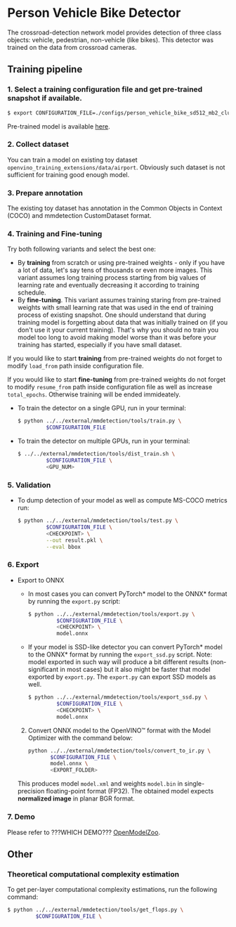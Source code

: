 # Person Vehicle Bike Detector

The crossroad-detection network model provides detection of three class objects: vehicle, pedestrian, non-vehicle (like bikes). This detector was trained on the data from crossroad cameras.

## Training pipeline

### 1. Select a training configuration file and get pre-trained snapshot if available.

```bash
$ export CONFIGURATION_FILE=./configs/person_vehicle_bike_sd512_mb2_clustered.py
```

Pre-trained model is available [here](https://download.01.org/opencv/openvino_training_extensions/models/object_detection/person_vehicle_bike_sd512_mb2_clustered_epoch_21.pth).

### 2. Collect dataset

You can train a model on existing toy dataset `openvino_training_extensions/data/airport`. Obviously such dataset is not sufficient for training good enough model.

### 3. Prepare annotation

The existing toy dataset has annotation in the Common Objects in Context (COCO) and mmdetection CustomDataset format.

### 4. Training and Fine-tuning
Try both following variants and select the best one:
   * By **training** from scratch or using pre-trained weights - only if you have a lot of data, let's say tens of thousands or even more images. This variant assumes long training process starting from big values of learning rate and eventually decreasing it according to training schedule.
   * By **fine-tuning**. This variant assumes training staring from pre-trained weights with small learning rate that was used in the end of training process of existing snapshot. One should understand that during training model is forgetting about data that was initially trained on (if you don't use it your current training). That's why you should no train you model too long to avoid making model worse than it was before your training has started, especially if you have small dataset.

If you would like to start **training** from pre-trained weights do not forget to modify `load_from` path inside configuration file.

If you would like to start **fine-tuning** from pre-trained weights do not forget to modify `resume_from` path inside configuration file as well as increase `total_epochs`. Otherwise training will be ended immideately.
* To train the detector on a single GPU, run in your terminal:
   ```bash
   $ python ../../external/mmdetection/tools/train.py \
            $CONFIGURATION_FILE
   ```

* To train the detector on multiple GPUs, run in your terminal:
   ```bash
   $ ../../external/mmdetection/tools/dist_train.sh \
            $CONFIGURATION_FILE \
            <GPU_NUM>
   ```


### 5. Validation

* To dump detection of your model as well as compute MS-COCO metrics run:
   ```bash
   $ python ../../external/mmdetection/tools/test.py \
            $CONFIGURATION_FILE \
            <CHECKPOINT> \
            --out result.pkl \
            --eval bbox
   ```

### 6. Export
* Export to ONNX
  * In most cases you can convert PyTorch\* model to the ONNX\* format by running the `export.py` script:
     ```bash
     $ python ../../external/mmdetection/tools/export.py \
              $CONFIGURATION_FILE \
              <CHECKPOINT> \
              model.onnx
     ```

  * If your model is SSD-like detector you can convert PyTorch\* model to the ONNX\* format by running the `export_ssd.py` script. Note: model exported in such way will produce a bit different results (non-significant in most cases) but it also might be faster that model exported by `export.py`. The `export.py` can export SSD models as well.
     ```bash
     $ python ../../external/mmdetection/tools/export_ssd.py \
              $CONFIGURATION_FILE \
              <CHECKPOINT> \
              model.onnx
     ```
  2. Convert ONNX model to the OpenVINO™ format with the Model Optimizer with the command below:
     ```bash
     python ../../external/mmdetection/tools/convert_to_ir.py \
            $CONFIGURATION_FILE \
            model.onnx \
            <EXPORT_FOLDER>
     ```
    This produces model `model.xml` and weights `model.bin` in single-precision floating-point format
    (FP32). The obtained model expects **normalized image** in planar BGR format.

### 7. Demo

Please refer to ???WHICH DEMO??? [OpenModelZoo](https://github.com/opencv/open_model_zoo).


## Other
### Theoretical computational complexity estimation

To get per-layer computational complexity estimations, run the following command:
   ```bash
   $ python ../../external/mmdetection/tools/get_flops.py \
            $CONFIGURATION_FILE \
   ```
